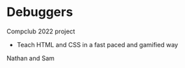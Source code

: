 # Debuggers

Compclub 2022 project

- Teach HTML and CSS in a fast paced and gamified way

Nathan and Sam
